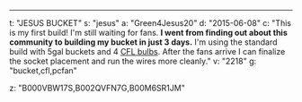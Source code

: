 ---
t: "JESUS BUCKET"
s: "jesus"
a: "Green4Jesus20"
d: "2015-06-08"
c: "This is my first build! I'm still waiting for fans. <strong>I went from finding out about this community to building my bucket in just 3 days.</strong> I'm using the standard build with 5gal buckets and 4 <a href='https://amzn.to/3jMfTYw'>CFL bulbs</a>. After the fans arrive  I can finalize the socket placement and run the wires more cleanly."
v: "2218"
g: "bucket,cfl,pcfan"

z: "B000VBW17S,B002QVFN7G,B00M6SR1JM"
